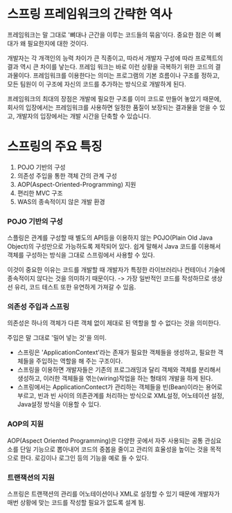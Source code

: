 # 스프링 프레임워크의 간략한 역사

프레임워크는 말 그대로 '뼈대나 근간을 이루는 코드들의 묶음'이다.
중요한 점은 이 뼈대가 왜 필요한지에 대한 것이다.

개발자는 각 개객인의 능력 차이가 큰 직종이고, 따라서 개발자 구성에 따라 프로젝트의 결과 역시 큰 차이를 낳는다.
프레임 워크는 바로 이런 상황을 극복하기 위한 코드의 결과물이다.
프레임워크를 이용한다는 의미는 프로그램의 기본 흐름이나 구조를 정하고, 모든 팀원이 이 구조에 자신의 코드를 추가하는 방식으로 개발하게 된다.

프레임워크의 최대의 장점은 개발에 필요한 구조를 이미 코드로 만들어 놓았기 때문에, 회사의 입장에서는 프레임워크를 사용하면 일정한 품질이 보장되는 결과물을 얻을 수 있고,
개발자의 입장에서는 개발 시간을 단축할 수 있습니다.

# 스프링의 주요 특징
1. POJO 기반의 구성
2. 의존성 주입을 통한 객체 간의 관계 구성
3. AOP(Aspect-Oriented-Programming) 지원
4. 편리한 MVC 구조
5. WAS의 종속적이지 않은 개발 환경

### POJO 기반의 구성
스플링은 관계를 구성할 때 별도의 API등을 이용하지 않는 POJO(Plain Old Java Object)의 구성만으로 가능하도록 제작되어 있다.
쉽게 말해서 Java 코드를 이용해서 객체를 구성하는 방식을 그대로 스프링에서 사용할 수 있다.

이것이 중요한 이유는 코드를 개발할 때 개발자가 특정한 라이브러리나 컨테이너 기술에 종속적이지 않다는 것을 의미하기 때문이다.
-> 가장 일반적인 코드를 작성하므로 생상선 유리, 코드 테스트 또한 유연하게 가져갈 수 있음.

### 의존성 주입과 스프링
의존성은 하나의 객체가 다른 객체 없이 제대로 된 역할을 할 수 없다는 것을 의미한다.

주입은 말 그대로 '밀어 넣는 것'을 의미.

- 스프링은 'ApplicationContext'라는 존재가 필요한 객체들을 생성하고, 필요한 객체들을 주입하는 역할을 해 주는 구조이다.
- 스프링을 이용하면 개발자들은 기존의 프로그래밍과 달리 객체와 객체를 분리해서 생성하고, 이러한 객체들을 엮는(wiring)작업을 하는 형태의 개발을 하게 된다.
- 스프링에서는 ApplicationContect가 관리하는 객체들을 빈(Bean)이라는 용어로 부르고, 빈과 빈 사이의 의존관계를 처리하는 방식으로 XML설정, 어노테이션 설정, Java설정 방식을 이용할 수 있다.

### AOP의 지원
AOP(Aspect Oriented Programming)은 다양한 곳에서 자주 사용되는 공통 관심요소를 단일 기능으로 뽑아내어 코드의 중봅을 줄이고 관리의 효율성을 높이는 것을 목적으로 한다.
로깅이나 로그인 등의 기능을 예로 들 수 있다.

### 트랜잭션의 지원
스프링은 트랜잭션의 관리를 어노테이션이나 XML로 설정할 수 있기 때문에 개발자가 매번 상황에 맞는 코드를 작성할 필요가 없도록 설계 됨.

